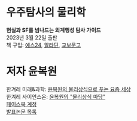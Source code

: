 # 우주탐사의 물리학
**현실과 SF를 넘나드는 외계행성 탐사 가이드** <br>
2023년 3월 22일 출판 <br>
책 구입: [예스24](yes24.com), [알라딘](aladdin.co.kr), [교보문고](kyobobook.co.kr) <br>

# 저자 윤복원
한겨레 미래&과학: [윤복원의 물리상식으로 푸는 요즘 세상](https://www.hani.co.kr/arti/SERIES/1065/home01.html) <br>
한겨레 사이언스온: [윤복원의 "물리상식 마당"](http://scienceon.hani.co.kr/?category=167565&mid=media) <br>
[페이스북 계정](https://facebook.com/bwyoon68) <br>
[발표논문 목록](https://scholar.google.com/citations?user=Ihd7WzsAAAAJ) <br>
